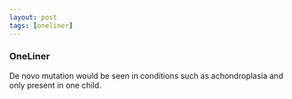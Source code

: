 ```yaml
---
layout: post
tags: [oneliner]
---
```



### OneLiner

De novo mutation would be seen in conditions such as achondroplasia and only present in one child.
